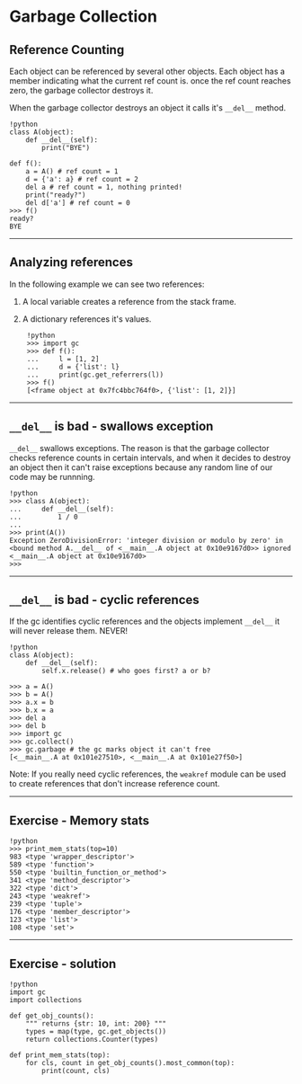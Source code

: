 # Garbage Collection

## Reference Counting

Each object can be referenced by several other objects. Each object has a member indicating what the current ref count is. once the ref count reaches zero, the garbage collector destroys it.

When the garbage collector destroys an object it calls it's `__del__` method.

	!python
	class A(object):
		def __del__(self):
			print("BYE")

	def f():
		a = A() # ref count = 1
		d = {'a': a} # ref count = 2
	    del a # ref count = 1, nothing printed!
        print("ready?")
        del d['a'] # ref count = 0
	>>> f()
	ready?
	BYE

---

## Analyzing references

In the following example we can see two references:

1. A local variable creates a reference from the stack frame.
2. A dictionary references it's values.

	    !python
		>>> import gc
		>>> def f():
		...     l = [1, 2]
		...     d = {'list': l}
		...     print(gc.get_referrers(l))
		>>> f()
		[<frame object at 0x7fc4bbc764f0>, {'list': [1, 2]}]


---

## `__del__` is bad - swallows exception

`__del__` swallows exceptions. The reason is that the garbage collector checks reference counts in certain intervals, and when it decides to destroy an object then it can't raise exceptions because any random line of our code may be runnning.

	!python
	>>> class A(object):
	...     def __del__(self):
	...         1 / 0
	...
	>>> print(A())
	Exception ZeroDivisionError: 'integer division or modulo by zero' in
	<bound method A.__del__ of <__main__.A object at 0x10e9167d0>> ignored
	<__main__.A object at 0x10e9167d0>
	>>>

---

## `__del__` is bad - cyclic references

If the gc identifies cyclic references and the objects implement `__del__` it will never release them. NEVER!

	!python
	class A(object):
		def __del__(self):
			self.x.release() # who goes first? a or b?

	>>> a = A()
    >>> b = A()
	>>> a.x = b
	>>>	b.x = a
	>>>	del a
	>>>	del b
	>>> import gc
	>>> gc.collect()
	>>> gc.garbage # the gc marks object it can't free
	[<__main__.A at 0x101e27510>, <__main__.A at 0x101e27f50>]

Note: If you really need cyclic references, the `weakref` module can be used to create references that don't increase reference count.

---

## Exercise - Memory stats

	!python
	>>> print_mem_stats(top=10)
	983 <type 'wrapper_descriptor'>
	589 <type 'function'>
	550 <type 'builtin_function_or_method'>
	341 <type 'method_descriptor'>
	322 <type 'dict'>
	243 <type 'weakref'>
	239 <type 'tuple'>
	176 <type 'member_descriptor'>
	123 <type 'list'>
	108 <type 'set'>

---

## Exercise - solution

	!python
	import gc
	import collections

	def get_obj_counts():
		""" returns {str: 10, int: 200} """
		types = map(type, gc.get_objects())
		return collections.Counter(types)

	def print_mem_stats(top):
		for cls, count in get_obj_counts().most_common(top):
			print(count, cls)
